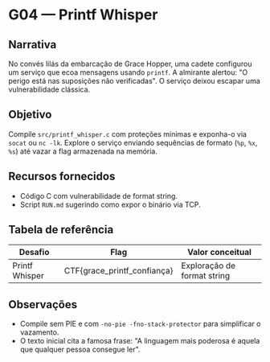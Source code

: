# G04 — Printf Whisper

## Narrativa
No convés lilás da embarcação de Grace Hopper, uma cadete configurou um serviço que ecoa mensagens usando `printf`. A almirante alertou: "O perigo está nas suposições não verificadas". O serviço deixou escapar uma vulnerabilidade clássica.

## Objetivo
Compile `src/printf_whisper.c` com proteções mínimas e exponha-o via `socat` ou `nc -lk`. Explore o serviço enviando sequências de formato (`%p`, `%x`, `%s`) até vazar a flag armazenada na memória.

## Recursos fornecidos
- Código C com vulnerabilidade de format string.
- Script `RUN.md` sugerindo como expor o binário via TCP.

## Tabela de referência
| Desafio | Flag | Valor conceitual |
|---------|------|------------------|
| Printf Whisper | CTF{grace_printf_confiança} | Exploração de format string |

## Observações
- Compile sem PIE e com `-no-pie -fno-stack-protector` para simplificar o vazamento.
- O texto inicial cita a famosa frase: "A linguagem mais poderosa é aquela que qualquer pessoa consegue ler".
